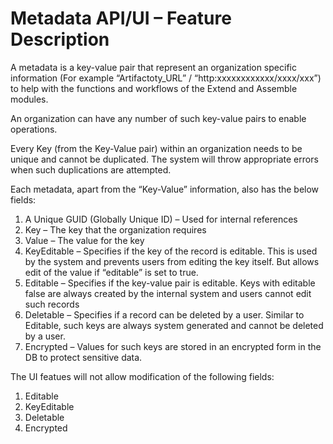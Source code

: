 # Metadata API/UI – Feature Description #

A metadata is a key-value pair that represent an organization specific information (For example “Artifactoty_URL” / “http:xxxxxxxxxxxx/xxxx/xxx”) to help with the functions and workflows of the Extend and Assemble modules. 

An organization can have any number of such key-value pairs to enable operations. 

Every Key (from the Key-Value pair) within an organization needs to be unique and cannot be duplicated. The system will throw appropriate errors when such duplications are attempted.

Each metadata, apart from the “Key-Value” information, also has the below fields:

1.	A Unique GUID (Globally Unique ID) – Used for internal references
2.	Key – The key that the organization requires
3.	Value – The value for the key
4.	KeyEditable – Specifies if the key of the record is editable. This is used by the system and prevents users from editing the key itself. But allows edit of the value if “editable” is set to true.
5.	Editable – Specifies if the key-value pair is editable. Keys with editable false are always created by the internal system and users cannot edit such records
6.	Deletable – Specifies if a record can be deleted by a user. Similar to Editable, such keys are always system generated and cannot be deleted by a user.
7.	Encrypted – Values for such keys are stored in an encrypted form in the DB to protect sensitive data.

The UI featues will not allow modification of the following fields:
1.	Editable
2.	KeyEditable
3.	Deletable
4.	Encrypted
